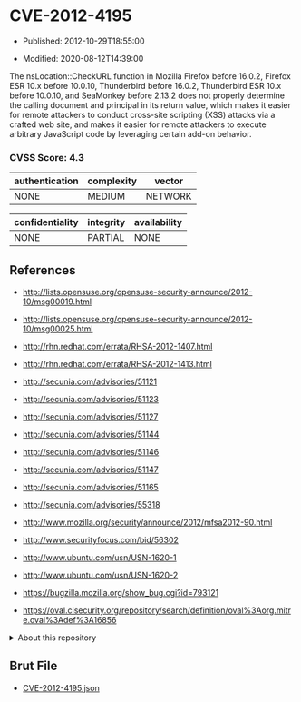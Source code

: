# CVE-2012-4195

- Published: 2012-10-29T18:55:00

- Modified: 2020-08-12T14:39:00

The nsLocation::CheckURL function in Mozilla Firefox before 16.0.2, Firefox ESR 10.x before 10.0.10, Thunderbird before 16.0.2, Thunderbird ESR 10.x before 10.0.10, and SeaMonkey before 2.13.2 does not properly determine the calling document and principal in its return value, which makes it easier for remote attackers to conduct cross-site scripting (XSS) attacks via a crafted web site, and makes it easier for remote attackers to execute arbitrary JavaScript code by leveraging certain add-on behavior.

### CVSS Score: **4.3**

| authentication | complexity | vector |
| --- | --- | --- |
| NONE | MEDIUM | NETWORK |

| confidentiality | integrity | availability |
| --- | --- | --- |
| NONE | PARTIAL | NONE |

## References

* http://lists.opensuse.org/opensuse-security-announce/2012-10/msg00019.html

* http://lists.opensuse.org/opensuse-security-announce/2012-10/msg00025.html

* http://rhn.redhat.com/errata/RHSA-2012-1407.html

* http://rhn.redhat.com/errata/RHSA-2012-1413.html

* http://secunia.com/advisories/51121

* http://secunia.com/advisories/51123

* http://secunia.com/advisories/51127

* http://secunia.com/advisories/51144

* http://secunia.com/advisories/51146

* http://secunia.com/advisories/51147

* http://secunia.com/advisories/51165

* http://secunia.com/advisories/55318

* http://www.mozilla.org/security/announce/2012/mfsa2012-90.html

* http://www.securityfocus.com/bid/56302

* http://www.ubuntu.com/usn/USN-1620-1

* http://www.ubuntu.com/usn/USN-1620-2

* https://bugzilla.mozilla.org/show_bug.cgi?id=793121

* https://oval.cisecurity.org/repository/search/definition/oval%3Aorg.mitre.oval%3Adef%3A16856

<details>
<summary>About this repository</summary> 

  This repository is part of the project [Live Hack CVE](https://github.com/Live-Hack-CVE). Main website can be found [www.live-hack.org](https://www.live-hack.org) 
  
  Made by [Sn0wAlice](https://github.com/Sn0wAlice) for the people that care about security and need to have a feed of the latest CVEs. Hope you enjoy it, don't forget to star the repo and follow me on [Twitter](https://twitter.com/Sn0wAlice) and [Github](https://github.com/Sn0wAlice). And that is my [personnal website](https://www.alice-snow.me/)

  - [Home Page](https://github.com/Live-Hack-CVE)
  - [Framework](https://github.com/Live-Hack-CVE/cve-framework)
  - [CVE database](https://github.com/Live-Hack-CVE/full_database)
  - [Changelog](https://github.com/Live-Hack-CVE/Changelog)
</details>

## Brut File

* [CVE-2012-4195.json](https://raw.githubusercontent.com/Live-Hack-CVE/full_database/main/cves/2012/CVE-2012-4195.json)


